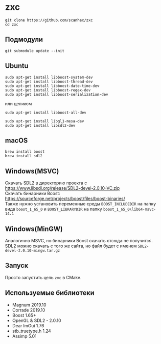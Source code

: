 # zxc
```
git clone https://github.com/scanhex/zxc
cd zxc
```

## Подмодули
```
git submodule update --init
```

## Ubuntu
```
sudo apt-get install libboost-system-dev
sudo apt-get install libboost-thread-dev
sudo apt-get install libboost-date-time-dev
sudo apt-get install libboost-regex-dev
sudo apt-get install libboost-serialization-dev
```
или целиком
```
sudo apt-get install libboost-all-dev   
```


```
sudo apt-get install libgl1-mesa-dev
sudo apt-get install libsdl2-dev
```

## macOS
```
brew install boost   
brew install sdl2
```

## Windows(MSVC)
Скачать SDL2 в директорию проекта с https://www.libsdl.org/release/SDL2-devel-2.0.10-VC.zip    
Скачать бинарники Boost: https://sourceforge.net/projects/boost/files/boost-binaries/   
Также нужно установить переменные среды `BOOST_INCLUDEDIR` на папку вида `boost_1_65_0` и `BOOST_LIBRARYDIR` на папку `boost_1_65_0\lib64-msvc-14.1`

## Windows(MinGW)
Аналогично MSVC, но бинарники Boost скачать отсюда не получится.
SDL2 можно скачать с того же сайта, но файл будет с именем `SDL2-devel-2.0.10-mingw.tar.gz`

## Запуск
Просто запустить цель `zxc` в CMake.

## Используемые библиотеки 
* Magnum 2019.10
* Corrade 2019.10
* Boost 1.65+
* OpenGL & SDL2 - 2.0.10
* Dear ImGui 1.76
* stb_truetype.h 1.24
* Assimp 5.01
